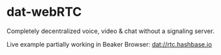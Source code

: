# dat-webRTC

Completely decentralized voice, video & chat without a signaling server.

Live example partially working in Beaker Browser: [dat://rtc.hashbase.io](dat://rtc.hashbase.io)
